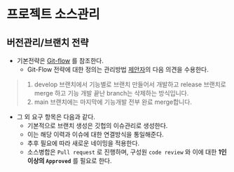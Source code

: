 # 프로젝트 소스관리

## 버전관리/브랜치 전략

- 기본전략은 [Git-flow](https://techblog.woowahan.com/2553/) 를 참조한다.
  - Git-Flow 전략에 대한 정의는 관리방법 [제안자](https://github.com/orgs/code-etc/people/yunjin-kim)의 다음 의견을 수용한다.

> 1. develop 브랜치에서 기능별로 브랜치 만들어서 개발하고  release 브랜치로 merge 하고 기능 개발 끝난 branch는 삭제하는 방식입니다.
> 2. main 브랜치에는 마지막에 기능개발 전부 완료 merge합니다.

- 그 외 요구 항목은 다음과 같다.
  - 기본적으로 브랜치 생성은 깃헙의 이슈관리로 생성한다.
  - 이는 해당 이력과 이슈에 대한 연결방식을 통일해준다.
  - 추후 필요에 따라 새로운 네이밍을 적용한다.
  - 소스병합은 `Pull request` 로 진행하며, 구성원 `code review` 와 이에 대한 __1인 이상의 `Approved`__ 를 필요로 한다.
